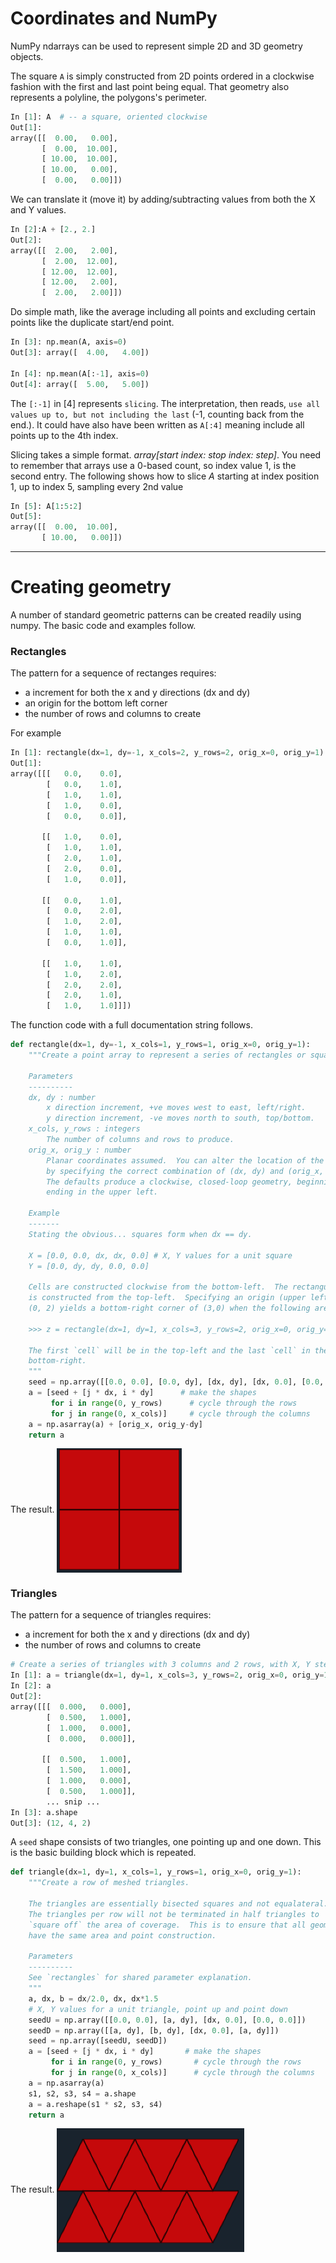 # Coordinates and NumPy

NumPy ndarrays can be used to represent simple 2D and 3D geometry objects.

The square ``A`` is simply constructed from 2D points ordered in a clockwise fashion with the first and last point being equal.
That geometry also represents a polyline, the polygons's perimeter.

```python
In [1]: A  # -- a square, oriented clockwise
Out[1]:
array([[  0.00,   0.00],
       [  0.00,  10.00],
       [ 10.00,  10.00],
       [ 10.00,   0.00],
       [  0.00,   0.00]])
```

We can translate it (move it) by adding/subtracting values from both the X and Y values.
```python
In [2]:A + [2., 2.]
Out[2]:
array([[  2.00,   2.00],
       [  2.00,  12.00],
       [ 12.00,  12.00],
       [ 12.00,   2.00],
       [  2.00,   2.00]])
```
Do simple math, like the average including all points and excluding certain points like the duplicate start/end point.

```python
In [3]: np.mean(A, axis=0)
Out[3]: array([  4.00,   4.00])

In [4]: np.mean(A[:-1], axis=0)
Out[4]: array([  5.00,   5.00])
```
The ``[:-1]`` in [4] represents `slicing`.  The interpretation, then reads, `use all values up to, but not including the last` (-1, counting back from the end.).
It could have also have been written as ``A[:4]`` meaning include all points up to the 4th index.

Slicing takes a simple format.  *array[start index: stop index: step]*.  You need to remember that arrays use a 0-based count, so index value 1, is the second entry.
The following shows how to slice *A* starting at index position 1, up to index 5, sampling every 2nd value
```python
In [5]: A[1:5:2]
Out[5]: 
array([[  0.00,  10.00],
       [ 10.00,   0.00]])
```

----
# Creating geometry

A number of standard geometric patterns can be created readily using numpy.  The basic code and examples follow.

### Rectangles

The pattern for a sequence of rectanges requires:
  - a increment for both the x and y directions (dx and dy)
  - an origin for the bottom left corner
  - the number of rows and columns to create

For example
```python
In [1]: rectangle(dx=1, dy=-1, x_cols=2, y_rows=2, orig_x=0, orig_y=1)
Out[1]: 
array([[[   0.0,    0.0],
        [   0.0,    1.0],
        [   1.0,    1.0],
        [   1.0,    0.0],
        [   0.0,    0.0]],

       [[   1.0,    0.0],
        [   1.0,    1.0],
        [   2.0,    1.0],
        [   2.0,    0.0],
        [   1.0,    0.0]],

       [[   0.0,    1.0],
        [   0.0,    2.0],
        [   1.0,    2.0],
        [   1.0,    1.0],
        [   0.0,    1.0]],

       [[   1.0,    1.0],
        [   1.0,    2.0],
        [   2.0,    2.0],
        [   2.0,    1.0],
        [   1.0,    1.0]]])
```

The function code with a full documentation string follows.

```python
def rectangle(dx=1, dy=-1, x_cols=1, y_rows=1, orig_x=0, orig_y=1):
    """Create a point array to represent a series of rectangles or squares.

    Parameters
    ----------
    dx, dy : number
        x direction increment, +ve moves west to east, left/right.
        y direction increment, -ve moves north to south, top/bottom.
    x_cols, y_rows : integers
        The number of columns and rows to produce.
    orig_x, orig_y : number
        Planar coordinates assumed.  You can alter the location of the origin
        by specifying the correct combination of (dx, dy) and (orig_x, orig_y).
        The defaults produce a clockwise, closed-loop geometry, beginning and
        ending in the upper left.

    Example
    -------
    Stating the obvious... squares form when dx == dy.

    X = [0.0, 0.0, dx, dx, 0.0] # X, Y values for a unit square
    Y = [0.0, dy, dy, 0.0, 0.0]

    Cells are constructed clockwise from the bottom-left.  The rectangular grid
    is constructed from the top-left.  Specifying an origin (upper left) of
    (0, 2) yields a bottom-right corner of (3,0) when the following are used.

    >>> z = rectangle(dx=1, dy=1, x_cols=3, y_rows=2, orig_x=0, orig_y=2)

    The first `cell` will be in the top-left and the last `cell` in the
    bottom-right.
    """
    seed = np.array([[0.0, 0.0], [0.0, dy], [dx, dy], [dx, 0.0], [0.0, 0.0]])
    a = [seed + [j * dx, i * dy]      # make the shapes
         for i in range(0, y_rows)      # cycle through the rows
         for j in range(0, x_cols)]     # cycle through the columns
    a = np.asarray(a) + [orig_x, orig_y-dy]
    return a
```
The result.
<img src="../images/rectangles.png" align="center" width="200"/>

### Triangles


The pattern for a sequence of triangles requires:
  - a increment for both the x and y directions (dx and dy)
  - the number of rows and columns to create

```python
# Create a series of triangles with 3 columns and 2 rows, with X, Y steps of 1x1.  The lower left is at (0, 0).
In [1]: a = triangle(dx=1, dy=1, x_cols=3, y_rows=2, orig_x=0, orig_y=1)
In [2]: a
Out[2]: 
array([[[  0.000,   0.000],
        [  0.500,   1.000],
        [  1.000,   0.000],
        [  0.000,   0.000]],

       [[  0.500,   1.000],
        [  1.500,   1.000],
        [  1.000,   0.000],
        [  0.500,   1.000]],
        ... snip ...
In [3]: a.shape
Out[3]: (12, 4, 2)
```


A `seed` shape consists of two triangles, one pointing up and one down.  This is the basic building block which is repeated.

```python
def triangle(dx=1, dy=1, x_cols=1, y_rows=1, orig_x=0, orig_y=1):
    """Create a row of meshed triangles.

    The triangles are essentially bisected squares and not equalateral.
    The triangles per row will not be terminated in half triangles to
    `square off` the area of coverage.  This is to ensure that all geometries
    have the same area and point construction.

    Parameters
    ----------
    See `rectangles` for shared parameter explanation.
    """
    a, dx, b = dx/2.0, dx, dx*1.5
    # X, Y values for a unit triangle, point up and point down
    seedU = np.array([[0.0, 0.0], [a, dy], [dx, 0.0], [0.0, 0.0]])
    seedD = np.array([[a, dy], [b, dy], [dx, 0.0], [a, dy]])
    seed = np.array([seedU, seedD])
    a = [seed + [j * dx, i * dy]       # make the shapes
         for i in range(0, y_rows)       # cycle through the rows
         for j in range(0, x_cols)]      # cycle through the columns
    a = np.asarray(a)
    s1, s2, s3, s4 = a.shape
    a = a.reshape(s1 * s2, s3, s4)
    return a
```
The result.
<img src="../images/triangles.png" align="center" width="300"/>
